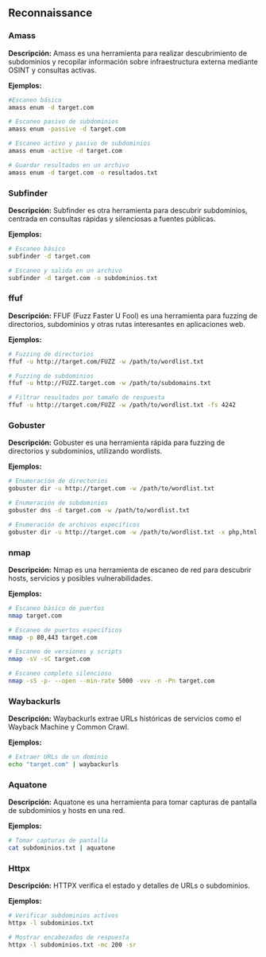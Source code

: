 ## Reconnaissance

### Amass
**Descripción:** Amass es una herramienta para realizar descubrimiento de subdominios y recopilar información sobre infraestructura externa mediante OSINT y consultas activas.

**Ejemplos:**
```bash
#Escaneo básico
amass enum -d target.com

# Escaneo pasivo de subdominios
amass enum -passive -d target.com

# Escaneo activo y pasivo de subdominios
amass enum -active -d target.com

# Guardar resultados en un archivo
amass enum -d target.com -o resultados.txt
```

### Subfinder 
**Descripción:** Subfinder es otra herramienta para descubrir subdominios, centrada en consultas rápidas y silenciosas a fuentes públicas.

**Ejemplos:**
```bash
# Escaneo básico
subfinder -d target.com

# Escaneo y salida en un archivo
subfinder -d target.com -o subdominios.txt
```

### ffuf 
**Descripción:** FFUF (Fuzz Faster U Fool) es una herramienta para fuzzing de directorios, subdominios y otras rutas interesantes en aplicaciones web.

**Ejemplos:**
```bash
# Fuzzing de directorios
ffuf -u http://target.com/FUZZ -w /path/to/wordlist.txt

# Fuzzing de subdominios
ffuf -u http://FUZZ.target.com -w /path/to/subdomains.txt

# Filtrar resultados por tamaño de respuesta
ffuf -u http://target.com/FUZZ -w /path/to/wordlist.txt -fs 4242
```

### Gobuster 
**Descripción:** Gobuster es una herramienta rápida para fuzzing de directorios y subdominios, utilizando wordlists.

**Ejemplos:**
```bash
# Enumeración de directorios
gobuster dir -u http://target.com -w /path/to/wordlist.txt

# Enumeración de subdominios
gobuster dns -d target.com -w /path/to/wordlist.txt

# Enumeración de archivos específicos
gobuster dir -u http://target.com -w /path/to/wordlist.txt -x php,html
```

### nmap 
**Descripción:** Nmap es una herramienta de escaneo de red para descubrir hosts, servicios y posibles vulnerabilidades.

**Ejemplos:**
```bash
# Escaneo básico de puertos
nmap target.com

# Escaneo de puertos específicos
nmap -p 80,443 target.com

# Escaneo de versiones y scripts
nmap -sV -sC target.com

# Escaneo completo silencioso
nmap -sS -p- --open --min-rate 5000 -vvv -n -Pn target.com
```

### Waybackurls 
**Descripción:** Waybackurls extrae URLs históricas de servicios como el Wayback Machine y Common Crawl.

**Ejemplos:**
```bash
# Extraer URLs de un dominio
echo "target.com" | waybackurls
```

### Aquatone 
**Descripción:** Aquatone es una herramienta para tomar capturas de pantalla de subdominios y hosts en una red.

**Ejemplos:**
```bash
# Tomar capturas de pantalla
cat subdominios.txt | aquatone
```
### Httpx 
**Descripción:** HTTPX verifica el estado y detalles de URLs o subdominios.

**Ejemplos:**
```bash
# Verificar subdominios activos
httpx -l subdominios.txt

# Mostrar encabezados de respuesta
httpx -l subdominios.txt -mc 200 -sr
```
